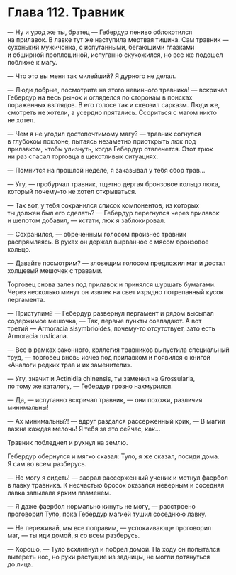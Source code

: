 # Глава 112. Травник

— Ну и урод же ты, братец — Гебердур лениво облокотился на прилавок. В лавке тут же наступила мертвая тишина. Сам травник — сухонький мужичонка, с испуганными, бегающими глазками и обширной проплешиной, испуганно скукожился, но все же подошел поближе к магу.

— Что это вы меня так милейший? Я дурного не делал.

— Люди добрые, посмотрите на этого невинного травника! — вскричал Гебердур на весь рынок и огляделся по сторонам в поисках пораженных взглядов. В его голосе так и сквозил сарказм. Люди же, смотреть не хотели, а усердно прятались. Ссориться с магом никто не хотел. 

— Чем я не угодил достопочтимому магу? — травник согнулся в глубоком поклоне, пытаясь незаметно приоткрыть люк под прилавком, чтобы улизнуть, когда Гебердур отвлечется. Этот трюк ни раз спасал торговца в щекотливых ситуациях.

— Помнится на прошлой неделе, я заказывал у тебя сбор трав...

— Угу, — пробурчал травник, тщетно дергая бронзовое кольцо люка, который почему-то не хотел открываться. 

— Так вот, у тебя сохранился список компонентов, из которых ты должен был его сделать? — Гебердур перегнулся через прилавок и шепотом добавил, — кстати, люк я заблокировал.

— Сохранился, — обреченным голосом произнес травник распрямляясь. В руках он держал вырванное с мясом бронзовое кольцо.

— Давайте посмотрим? — зловещим голосом предложил маг и достал холщевый мешочек с травами.

Торговец снова залез под прилавок и принялся шуршать бумагами. Через несколько минут он извлек на свет изрядно потрепанный кусок пергамента.

— Приступим? — Гебердур развернул пергамент и рядом высыпал содержимое мешочка, — Так, первые пункты совпадают. А вот третий — Armoracia sisymbrioides, почему-то отсутствует, зато есть Armoracia rusticana. 

— Все в рамках законного, коллегия травников выпустила специальный труд, — торговец вновь исчез под прилавком и появился с книгой «Аналоги редких трав и их заменители». 

— Угу, значит и Actinidia chinensis, ты заменил на Grossularia, по тому же каталогу, — Гебердур грозно нахмурился.

— Да, — испуганно вскричал травник, — они похожи, различия минимальны!

— Ах минимальны?! — вдруг раздался рассерженный крик, — В магии важна каждая мелочь! Я тебя за это сейчас, как... 

Травник побледнел и рухнул на землю.

Гебердур обернулся и мягко сказал: Туло, я же сказал, посиди дома. Я сам во всем разберусь.

— Не могу я сидеть! — заорал рассерженный ученик и метнул фаербол в лавку травника. К несчастью бросок оказался неверным и соседняя лавка запылала ярким пламенем.

— Я даже фаербол нормально кинуть не могу, — расстроено проговорил Туло, пока Гебердур магией тушил соседнюю лавку.

— Не переживай, мы все поправим, — успокаивающе проговорил маг, — ты иди домой, я со всем разберусь. 

— Хорошо, — Туло всхлипнул и побрел домой. На ходу он попытался вытереть нос, но руки растущие из задницы, не могли дотянуться до лица.

